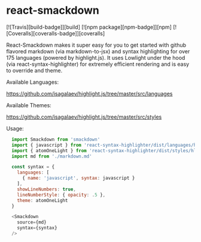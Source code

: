 # react-smackdown

[![Travis][build-badge]][build]
[![npm package][npm-badge]][npm]
[![Coveralls][coveralls-badge]][coveralls]

React-Smackdown makes it super easy for you to get started with github flavored markdown (via markdown-to-jsx) and syntax highlighting for over 175 languages (powered by highlight.js). It uses Lowlight under the hood (via react-syntax-highlighter) for extremely efficient rendering and is easy to override and theme.

Available Languages:

https://github.com/isagalaev/highlight.js/tree/master/src/languages

Available Themes:

https://github.com/isagalaev/highlight.js/tree/master/src/styles

Usage:

```javascript
  import Smackdown from 'smackdown'
  import { javascript } from 'react-syntax-highlighter/dist/languages/hljs'
  import { atomOneLight } from 'react-syntax-highlighter/dist/styles/hljs'
  import md from './markdown.md'

  const syntax = {
    languages: [
      { name: 'javascript', syntax: javascript }
    ],
    showLineNumbers: true,
    lineNumberStyle: { opacity: .5 },
    theme: atomOneLight
  }

  <Smackdown
    source={md}
    syntax={syntax}
  />
```
